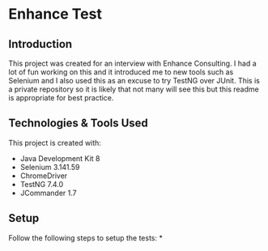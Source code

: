 # Enhance Test

## Introduction
This project was created for an interview with Enhance Consulting. I had a lot of fun working on this and it introduced me to new tools such as Selenium and I also used this as an excuse to try TestNG over JUnit. This is a private repository so it is likely that not many will see this but this readme is appropriate for best practice. 

## Technologies & Tools Used
This project is created with:
* Java Development Kit 8
* Selenium 3.141.59
* ChromeDriver
* TestNG 7.4.0
* JCommander 1.7

## Setup
Follow the following steps to setup the tests:
*
